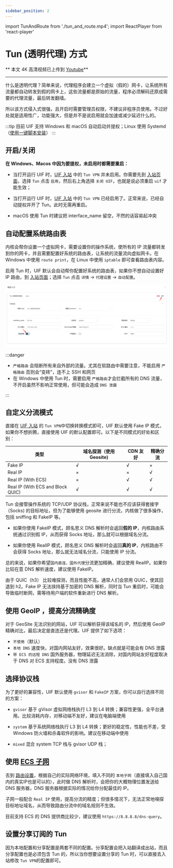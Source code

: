 ```yaml
---
sidebar_position: 2
---
```


import TunAndRoute from './tun_and_route.mp4';
import ReactPlayer from 'react-player'

# Tun (透明代理) 方式

** 本文 4K 高清视频已上传到 [Youtube](https://www.youtube.com/watch?v=7TeRvFJAi1A)**

<ReactPlayer controls url={TunAndRoute}  width="100%" height="100%" />

---

什么是透明代理？简单来说，代理程序会建立一个虚拟（假的）网卡，让系统所有流量都自动转发到假的网卡上，这些流量都是原始的流量，程序必须解码还原成需要的代理流量，最后转发翻墙。

所以该方式侵入式很强，且开启时需要管理员权限，不建议非程序员使用。不过好处就是适用性广，功能强大，但是并不是说启用就会加速或减少延迟什么的。

:::tip
目前 UIF 支持 Windows 和 macOS 自动启动并提权；Linux 使用 Systemd（[使用一键脚本安装](../outbound/myself.md#2-一键脚本安装-uif-主程序)）
:::

## 开启/关闭

**在 Windows、Macos 中因为要提权，未启用时都需要重启：**

- 当打开运行 UIF 时，[UIF 入站](http://ui4freedom.org/#/in/my) 中的 `Tun VPN` 并未启用。你需要先到 [入站页面](https://uiforfreedom.github.io/#/in/my)，选择 `Tun` 点击 `启用`，然后右上角选择 `关闭 UIF`，也就是说必须重启 `uif` 才能生效；

- 当打开运行 UIF 时，[UIF 入站](http://ui4freedom.org/#/in/my) 中的 `Tun VPN` 已经启用了。正常来说，已经自动提权并开了 Tun。此时无需再重启。

- macOS 使用 Tun 时建议把 interface_name 留空，不然的话容易起冲突

## 自动配置系统路由表

内核会帮你设置一个虚拟网卡，需要设置你的操作系统，使所有的 IP 流量都转发到你的网卡，并且需要配置好系统的路由表，让系统的流量流向虚拟网卡。在 Windows 中使用 `route print`，在 Linux 中使用 `iptable` 即可查看路由表内容。

启用 Tun 时，UIF 默认会自动帮你配置好系统的路由表，如果你不想自动设置好 IP 路由，到 [入站页面](https://uiforfreedom.github.io/#/in/my)；选择 `Tun` 点击 `详情` -> `代理设置` -> `自动配置`。

![pic alt](./img/3.png)

:::danger

- `严格路由` 会阻断所有来自外部的流量。尤其在软路由中需要注意，不能启用 `严格路由` 否则会“变砖”，连不上 SSH 和网页
- 在 Windows 中使用 Tun 时，需要启用 `严格路由`才会拦截所有的 DNS 流量，不开启虽然不影响正常使用，但可能会造成 `DNS 泄露`

:::

## 自定义分流模式

直接在 [UIF 入站](http://ui4freedom.org/#/in/my) 的 `Tun VPN`中切换转换模式即可，UIF 默认使用 Fake IP 模式，如果你不想折腾，直接使用 UIF 的默认配置即可。以下是不同模式的好处和区别：

| 类型                              | 域名探测（使用 Geosite) | CDN 友好 | 精确分流 |
| --------------------------------- | ----------------------- | -------- | -------- |
| Fake IP                           | √                       | √        | ×        |
| Real IP                           | ×                       | ×        | √        |
| Real IP (With ECS)                | ×                       | √        | √        |
| Real IP (With ECS and Block QUIC) | √                       | √        | √        |

Tun 会接管操作系统的 TCP/UDP 协议栈，正常来说不能也不应该获得套接字（Socks) 的目标地址，但为了能够使用 geosite 进行分流，内核做了很多操作，包括 sniffing 和 FakeIP 等。

- 如果你使用 FakeIP 模式，顾名思义 DNS 解析时会返回**假的 IP**，内核路由系统通过识别假 IP，从而获得 Socks 地址，那么就可以根据域名分流。

- 如果你使用 RealIP 模式，顾名思义 DNS 解析时会返回**真的 IP**，内核路由不会获得 Socks 地址，那么就无法域名分流，只能使用 IP 分流。

总的来说，如果你希望`国内直连，国外代理`分流更加精确，建议使用 RealIP。如果你比较在意 DNS 解析速度，建议使用 FakeIP。

由于 QUIC（h3） 比较难探测，而且性能不高，通常人们会禁用 QUIC，使其回退到 h2。Fake IP 无法挟持基于加密的 DNS 解析，同时当 Tun 重启时，可能会导致临时断网，需等待用户端的软件重新进行 DNS 解析。

## 使用 GeoIP ，提高分流精确度

对于 GeoSite 无法识别的网站，UIF 可以解析获得该域名的 IP，然后使用 GeoIP 精确对比，最后决定是直连还是代理。UIF 提供了如下选项：

- `不使用`（默认）
- `本地 DNS` 速度快，对国内网站友好，效果很好。缺点就是可能会有 DNS 泄露
- `带 ECS 的远程 DNS` 国外服务器，物理延迟无法消除，对国内网站友好程度取决于 DNS 对 ECS 支持程度。没有 DNS 泄露

## 选择协议栈

为了更好的兼容性，UIF 默认使用 `gvisor` 和 `FakeIP` 方案，你可以自行选择不同的方案：

- `gvisor`
  基于 gVisor 虚拟网络栈执行 L3 到 L4 转换；兼容性更强，全平台通用。比较消耗内存，对移动端不友好，建议在电脑端使用

- `system`
  基于系统网络栈执行 L3 到 L4 转换；更好的稳定性，性能也不差，受 Windows 防火墙和杀毒软件的影响。建议在移动端中使用

- `mixed`
  混合 system TCP 栈与 gvisor UDP 栈；

## 使用 [ECS 子网](https://en.wikipedia.org/wiki/EDNS_Client_Subnet)

去到 [路由设置](http://ui4freedom.org/#/route/my)，根据自己的实际网络环境，填入不同的 `本地子网`（直接填入自己国内的真实IP也是可以的），此时做 DNS 解析时，会把你的大概物理位置发送给 DNS 服务器，DNS 服务器根据实际的情况给你分配最佳的 IP。

子网一般配合 `Real IP` 使用，提高分流的精度；但很多情况下，无法正常地嗅探目标地址域名，从而导致路由分流中的域名规则不生效。

目前支持 ECS 的 DNS 提供商比较少，建议使用 `https://8.8.8.8/dns-query`。

## 设置分享订阅的 Tun

因为本地配置和分享配置是两套不同的配置。分享配置会把入站翻译成出站，而且分享配置也是必须包含 Tun 的，所以当你想要设置分享的 Tun 时，可以直接去入站修改 `Tun VPN`的配置即可。
